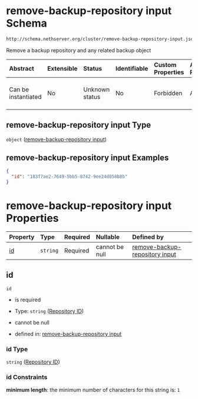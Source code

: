 # remove-backup-repository input Schema

```txt
http://schema.nethserver.org/cluster/remove-backup-repository-input.json
```

Remove a backup repository and any related backup object

| Abstract            | Extensible | Status         | Identifiable | Custom Properties | Additional Properties | Access Restrictions | Defined In                                                                                                |
| :------------------ | :--------- | :------------- | :----------- | :---------------- | :-------------------- | :------------------ | :-------------------------------------------------------------------------------------------------------- |
| Can be instantiated | No         | Unknown status | No           | Forbidden         | Allowed               | none                | [remove-backup-repository-input.json](cluster/remove-backup-repository-input.json "open original schema") |

## remove-backup-repository input Type

`object` ([remove-backup-repository input](remove-backup-repository-input.md))

## remove-backup-repository input Examples

```json
{
  "id": "183f7ae2-7649-5bb5-8742-9ee24d058b8b"
}
```

# remove-backup-repository input Properties

| Property  | Type     | Required | Nullable       | Defined by                                                                                                                                                                             |
| :-------- | :------- | :------- | :------------- | :------------------------------------------------------------------------------------------------------------------------------------------------------------------------------------- |
| [id](#id) | `string` | Required | cannot be null | [remove-backup-repository input](remove-backup-repository-input-properties-repository-id.md "http://schema.nethserver.org/cluster/remove-backup-repository-input.json#/properties/id") |

## id



`id`

* is required

* Type: `string` ([Repository ID](remove-backup-repository-input-properties-repository-id.md))

* cannot be null

* defined in: [remove-backup-repository input](remove-backup-repository-input-properties-repository-id.md "http://schema.nethserver.org/cluster/remove-backup-repository-input.json#/properties/id")

### id Type

`string` ([Repository ID](remove-backup-repository-input-properties-repository-id.md))

### id Constraints

**minimum length**: the minimum number of characters for this string is: `1`

